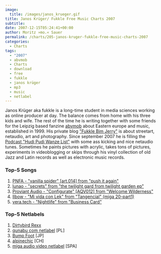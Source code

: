 ```yaml
---
image:
  title: /images/janos_krueger.gif
title: Janos Krüger/ Fukkle Free Music Charts 2007
subtitle: 
date: 2007-12-15T05:24:41+00:00
author: Moritz »mo.« Sauer
permalink: /charts/205-janos-kruger-fukkle-free-music-charts-2007
categories:
  - Charts
tags:
  - "2007"
  - abvmob
  - Charts
  - download
  - free
  - fukkle
  - janos krüger
  - mp3
  - music
  - netlabel
---
```

Janos Krüger aka fukkle is a long-time student in media sciences working as online producer at day. The balance comes from home with his three kids and wife. The rest of the time he is writing together with some friends for the Leipzig based fanzine [abvmob](http://www.abvmob.de/blog) about Eastern europe and music, established in 1999. His private blog ["Fukkle Bim Jerry"](http://www.abvmob.de/fukkle/) is about streetart, netaudio, art and photography. Since september 2007 he is filling the [Podcast "Hudi Pudi Wanze List"](http://www.podchains.net/feed.php?id=43331c306e5bf52406b746965f9ae697) with some ass kicking and nice netaudio tunes. Sometimes he paints pictures with acrylic, takes tons of pictures, experiments in videoblogging or skips through his vinyl collection of old Jazz and Latin records as well as electronic music records.<!--more-->

### Top-5 Songs

  1. [PNFA - "vanilla spider" [art.014] from "push it again"](http://www.arteqcue.de/releases/art014-pnfa-push-it-again/)
  2. [lunao - "secrets" from "the twilight gard from twilight garden ep"](http://www.whiteinmusic.net/releases/wim05-lunao-twilight-garden-album/)
  3. [Proviant Audio - "Configurate" [AQV012] from "Welcome Wilderness"](http://www.aquavelvas.com/mp3s.asp?release=aqv012)
  4. [Ilbow - "Mi vida con Lek" from "Tangencial" (miga 20-part1)](http://www.miga-label.org/eng/miga20.htm)
  5. [vera.tech - "Nightlife" from "Business Card"](http://www.dirtybirdrexx.org/release.php?id=5)

### Top-5 Netlabels

  1. [Dirtybird Rexx](http://dirtybirdrexx.org)
  2. [qunabu com netlabel](http://qunabu.com) [PL]
  3. [Bump Foot](http://bumpfoot.net) [JP]
  4. [alpinechic](http://alpinechic.net) [CH]
  5. [miga audio video netlabel](http://miga-label.org) [SPA]